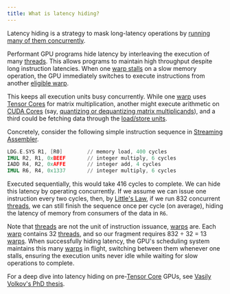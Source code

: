 ```yaml
---
title: What is latency hiding?
---
```


Latency hiding is a strategy to mask long-latency operations by [running many of them concurrently](/gpu-glossary/perf/littles-law).

Performant GPU programs hide latency by interleaving the execution of many [threads](/gpu-glossary/device-software/thread). This allows programs to maintain high throughput despite long instruction latencies. When one [warp stalls](https://www.notion.so/GPU-Performance-Glossary-2251e7f1694980bd93e4f67a75c6e489?pvs=21) on a slow memory operation, the GPU immediately switches to execute instructions from another [eligible warp](https://www.notion.so/GPU-Performance-Glossary-2251e7f1694980bd93e4f67a75c6e489?pvs=21).

This keeps all execution units busy concurrently. While one [warp](/gpu-glossary/device-software/warp) uses [Tensor Cores](/gpu-glossary/device-hardware/tensor-core) for matrix multiplication, another might execute arithmetic on [CUDA Cores](/gpu-glossary/device-hardware/cuda-core) (say, [quantizing or dequantizing matrix multiplicands](https://arxiv.org/abs/2408.11743)), and a third could be fetching data through the [load/store units](/gpu-glossary/device-hardware/load-store-unit).

Concretely, consider the following simple instruction sequence in [Streaming Assembler](/gpu-glossary/device-software/streaming-assembler).

```nasm
LDG.E.SYS R1, [R0]        // memory load, 400 cycles
IMUL R2, R1, 0xBEEF       // integer multiply, 6 cycles
IADD R4, R2, 0xAFFE       // integer add, 4 cycles
IMUL R6, R4, 0x1337       // integer multiply, 6 cycles
```

Executed sequentially, this would take 416 cycles to complete. We can hide this latency by operating concurrently. If we assume we can issue one instruction every two cycles, then, by [Little's Law](https://www.notion.so/GPU-Performance-Glossary-2251e7f1694980bd93e4f67a75c6e489?pvs=21), if we run 832 concurrent [threads](/gpu-glossary/device-software/thread), we can still finish the sequence once per cycle (on average), hiding the latency of memory from consumers of the data in `R6`.

Note that [threads](/gpu-glossary/device-software/thread) are not the unit of instruction issuance, [warps](/gpu-glossary/device-software/warp) are. Each [warp](/gpu-glossary/device-software/warp) contains 32 [threads](/gpu-glossary/device-software/thread), and so our fragment requires 832 ÷ 32 = 13 [warps](/gpu-glossary/device-software/warp). When successfully hiding latency, the GPU's scheduling system maintains this many [warps](/gpu-glossary/device-software/warp) in flight, switching between them whenever one stalls, ensuring the execution units never idle while waiting for slow operations to complete.

For a deep dive into latency hiding on pre-[Tensor Core](/gpu-glossary/device-hardware/tensor-core) GPUs, see [Vasily Volkov's PhD thesis](https://arxiv.org/abs/2206.02874).
